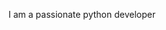 I am a passionate python developer
<!---
Komakivan/Komakivan is a ✨ special ✨ repository because its `README.md` (this file) appears on your GitHub profile.
You can click the Preview link to take a look at your changes.
--->
